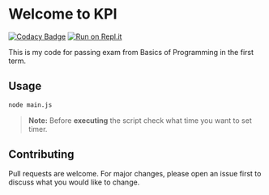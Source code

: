 # Welcome to KPI
[![Codacy Badge](https://api.codacy.com/project/badge/Grade/f2c29b96a88e4453a7c5ac9a8a39a9da)](https://www.codacy.com/manual/mezgoodle/exam_first_term?utm_source=github.com&amp;utm_medium=referral&amp;utm_content=mezgoodle/exam_first_term&amp;utm_campaign=Badge_Grade)
[![Run on Repl.it](https://repl.it/badge/github/mezgoodle/exam_first_term)](https://repl.it/github/mezgoodle/exam_first_term)

This is my code for passing exam from Basics of Programming in the first term.

## Usage

```bash
node main.js
```
> **Note:** Before **executing** the script check what time you want to set timer.

## Contributing
Pull requests are welcome. For major changes, please open an issue first to discuss what you would like to change.
